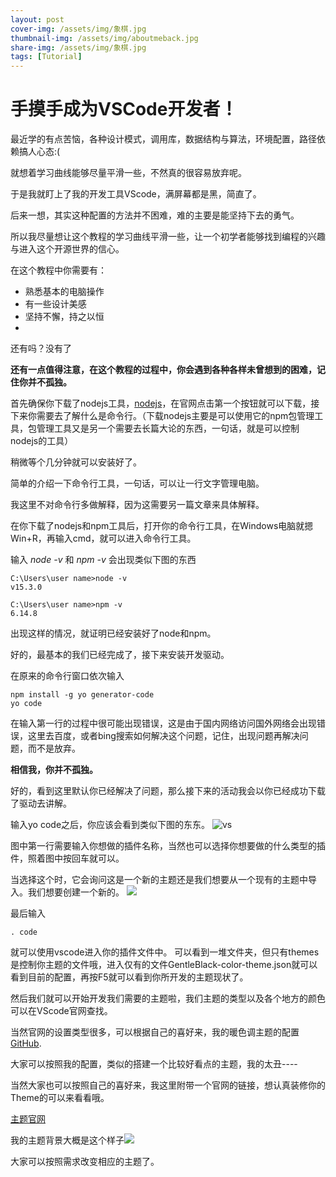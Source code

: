 ```yaml
---
layout: post
cover-img: /assets/img/象棋.jpg
thumbnail-img: /assets/img/aboutmeback.jpg
share-img: /assets/img/象棋.jpg
tags: [Tutorial]
---
```

# 手摸手成为VSCode开发者！

最近学的有点苦恼，各种设计模式，调用库，数据结构与算法，环境配置，路径依赖搞人心态:(

就想着学习曲线能够尽量平滑一些，不然真的很容易放弃呢。

于是我就盯上了我的开发工具VScode，满屏幕都是黑，简直了。

后来一想，其实这种配置的方法并不困难，难的主要是能坚持下去的勇气。

所以我尽量想让这个教程的学习曲线平滑一些，让一个初学者能够找到编程的兴趣与进入这个开源世界的信心。

在这个教程中你需要有：
- 熟悉基本的电脑操作
- 有一些设计美感
- 坚持不懈，持之以恒
- 
还有吗？没有了

**还有一点值得注意，在这个教程的过程中，你会遇到各种各样未曾想到的困难，记住你并不孤独。**

首先确保你下载了nodejs工具，[nodejs](https://nodejs.org/en/)，在官网点击第一个按钮就可以下载，接下来你需要去了解什么是命令行。（下载nodejs主要是可以使用它的npm包管理工具，包管理工具又是另一个需要去长篇大论的东西，一句话，就是可以控制nodejs的工具）


稍微等个几分钟就可以安装好了。

简单的介绍一下命令行工具，一句话，可以让一行文字管理电脑。

我这里不对命令行多做解释，因为这需要另一篇文章来具体解释。

在你下载了nodejs和npm工具后，打开你的命令行工具，在Windows电脑就摁Win+R，再输入cmd，就可以进入命令行工具。

输入 *node -v*  和 *npm -v*
会出现类似下图的东西
```
C:\Users\user name>node -v
v15.3.0

C:\Users\user name>npm -v
6.14.8
```
出现这样的情况，就证明已经安装好了node和npm。

好的，最基本的我们已经完成了，接下来安装开发驱动。

在原来的命令行窗口依次输入
```
npm install -g yo generator-code
yo code
```
在输入第一行的过程中很可能出现错误，这是由于国内网络访问国外网络会出现错误，这里去百度，或者bing搜索如何解决这个问题，记住，出现问题再解决问题，而不是放弃。

**相信我，你并不孤独。**

好的，看到这里默认你已经解决了问题，那么接下来的活动我会以你已经成功下载了驱动去讲解。

输入yo code之后，你应该会看到类似下图的东东。
![vs](https://i1.wp.com/css-tricks.com/wp-content/uploads/2018/05/Screen-Shot-2018-05-19-at-12.59.30-PM.png?w=874&ssl=1)


图中第一行需要输入你想做的插件名称，当然也可以选择你想要做的什么类型的插件，照着图中按回车就可以。

当选择这个时，它会询问这是一个新的主题还是我们想要从一个现有的主题中导入。我们想要创建一个新的。
![](https://i1.wp.com/css-tricks.com/wp-content/uploads/2018/05/Screen-Shot-2018-05-19-at-1.00.57-PM.png?w=1308&ssl=1)

最后输入
```
. code
```
就可以使用vscode进入你的插件文件中。
可以看到一堆文件夹，但只有themes是控制你主题的文件哦，进入仅有的文件GentleBlack-color-theme.json就可以看到目前的配置，再按F5就可以看到你所开发的主题现状了。

然后我们就可以开始开发我们需要的主题啦，我们主题的类型以及各个地方的颜色可以在VScode官网查找。

当然官网的设置类型很多，可以根据自己的喜好来，我的暖色调主题的配置[GitHub](https://github.com/YLX621/GentleBlack).

大家可以按照我的配置，类似的搭建一个比较好看点的主题，我的太丑----

当然大家也可以按照自己的喜好来，我这里附带一个官网的链接，想认真装修你的Theme的可以来看看哦。

[主题官网](https://code.visualstudio.com/api/references/theme-color)

我的主题背景大概是这个样子![](https://github.com/YLX621/GentleBlack/raw/main/GentleBlack.png)

大家可以按照需求改变相应的主题了。
